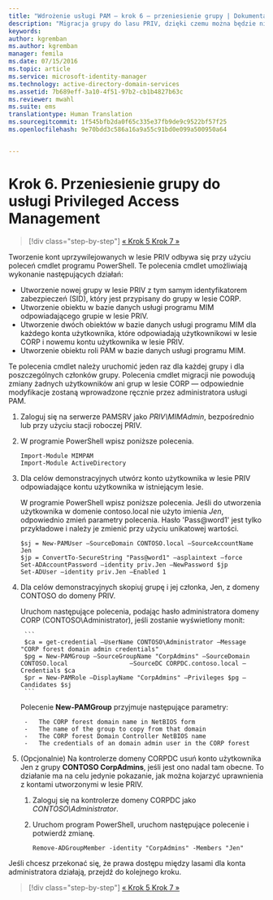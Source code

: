 ```yaml
---
title: "Wdrożenie usługi PAM — krok 6 — przeniesienie grupy | Dokumentacja firmy Microsoft"
description: "Migracja grupy do lasu PRIV, dzięki czemu można będzie nią zarządzać za pomocą usługi Privileged Access Management."
keywords: 
author: kgremban
ms.author: kgremban
manager: femila
ms.date: 07/15/2016
ms.topic: article
ms.service: microsoft-identity-manager
ms.technology: active-directory-domain-services
ms.assetid: 7b689eff-3a10-4f51-97b2-cb1b4827b63c
ms.reviewer: mwahl
ms.suite: ems
translationtype: Human Translation
ms.sourcegitcommit: 1f545bfb2da0f65c335e37fb9de9c9522bf57f25
ms.openlocfilehash: 9e70bdd3c586a16a9a55c91bd0e099a500950a64


---
```


# <a name="step-6-transition-a-group-to-privileged-access-management"></a>Krok 6. Przeniesienie grupy do usługi Privileged Access Management

>[!div class="step-by-step"]
[« Krok 5 ](step-5-establish-trust-between-priv-corp-forests.md)
[Krok 7 »](step-7-elevate-user-access.md)

Tworzenie kont uprzywilejowanych w lesie PRIV odbywa się przy użyciu poleceń cmdlet programu PowerShell. Te polecenia cmdlet umożliwiają wykonanie następujących działań:

- Utworzenie nowej grupy w lesie PRIV z tym samym identyfikatorem zabezpieczeń (SID), który jest przypisany do grupy w lesie CORP.  
- Utworzenie obiektu w bazie danych usługi programu MIM odpowiadającego grupie w lesie PRIV.  
- Utworzenie dwóch obiektów w bazie danych usługi programu MIM dla każdego konta użytkownika, które odpowiadają użytkownikowi w lesie CORP i nowemu kontu użytkownika w lesie PRIV.  
- Utworzenie obiektu roli PAM w bazie danych usługi programu MIM.  

Te polecenia cmdlet należy uruchomić jeden raz dla każdej grupy i dla poszczególnych członków grupy. Polecenia cmdlet migracji nie powodują zmiany żadnych użytkowników ani grup w lesie CORP — odpowiednie modyfikacje zostaną wprowadzone ręcznie przez administratora usługi PAM.

1. Zaloguj się na serwerze PAMSRV jako *PRIV\MIMAdmin*, bezpośrednio lub przy użyciu stacji roboczej PRIV.

2.  W programie PowerShell wpisz poniższe polecenia.

    ```
    Import-Module MIMPAM
    Import-Module ActiveDirectory
    ```

3.  Dla celów demonstracyjnych utwórz konto użytkownika w lesie PRIV odpowiadające kontu użytkownika w istniejącym lesie.

    W programie PowerShell wpisz poniższe polecenia.  Jeśli do utworzenia użytkownika w domenie contoso.local nie użyto imienia *Jen*, odpowiednio zmień parametry polecenia. Hasło 'Pass@word1' jest tylko przykładowe i należy je zmienić przy użyciu unikatowej wartości.

    ```
    $sj = New-PAMUser –SourceDomain CONTOSO.local –SourceAccountName Jen
    $jp = ConvertTo-SecureString "Pass@word1" –asplaintext –force
    Set-ADAccountPassword –identity priv.Jen –NewPassword $jp
    Set-ADUser –identity priv.Jen –Enabled 1
    ```

4. Dla celów demonstracyjnych skopiuj grupę i jej członka, Jen, z domeny CONTOSO do domeny PRIV.

    Uruchom następujące polecenia, podając hasło administratora domeny CORP (CONTOSO\Administrator), jeśli zostanie wyświetlony monit:

        ```
        $ca = get-credential –UserName CONTOSO\Administrator –Message "CORP forest domain admin credentials"
        $pg = New-PAMGroup –SourceGroupName "CorpAdmins" –SourceDomain CONTOSO.local                 –SourceDC CORPDC.contoso.local –Credentials $ca
        $pr = New-PAMRole –DisplayName "CorpAdmins" –Privileges $pg –Candidates $sj
        ```

    Polecenie **New-PAMGroup** przyjmuje następujące parametry:

        -   The CORP forest domain name in NetBIOS form  
        -   The name of the group to copy from that domain  
        -   The CORP forest Domain Controller NetBIOS name  
        -   The credentials of an domain admin user in the CORP forest  

5.  (Opcjonalnie) Na kontrolerze domeny CORPDC usuń konto użytkownika Jen z grupy **CONTOSO CorpAdmins**, jeśli jest ono nadal tam obecne.  To działanie ma na celu jedynie pokazanie, jak można kojarzyć uprawnienia z kontami utworzonymi w lesie PRIV.

    1.  Zaloguj się na kontrolerze domeny CORPDC jako *CONTOSO\Administrator*.

    2.  Uruchom program PowerShell, uruchom następujące polecenie i potwierdź zmianę.

        ```
        Remove-ADGroupMember -identity "CorpAdmins" -Members "Jen"
        ```


Jeśli chcesz przekonać się, że prawa dostępu między lasami dla konta administratora działają, przejdź do kolejnego kroku.

>[!div class="step-by-step"]
[« Krok 5 ](step-5-establish-trust-between-priv-corp-forests.md)
[Krok 7 »](step-7-elevate-user-access.md)



<!--HONumber=Nov16_HO2-->


